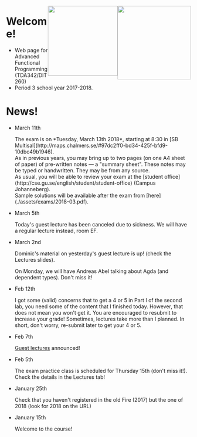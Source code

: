 <!-- Added weird extra section, because otherwise Alejandro's does not appear -->
<!-- ## Empty -->
<!-- --- -->

<img style="float:right"
     class="img"
     src="https://www.chalmers.se/SiteCollectionImages/Logotyper/Chalmers%20logotyp/AvancezChalmers_black_centered.png"
     height="200">
<img style="float:right"
     class="img-circle"
     src="http://upload.wikimedia.org/wikipedia/en/8/82/G%C3%B6teborgs_universitet_seal.svg"
     height="190">


# Welcome!

  * Web page for Advanced Functional Programming (TDA342/DIT260)
  * Period 3 school year 2017-2018.


# News!

* March 11th

  <div class = "alert alert-info">
  The exam is on *Tuesday, March 13th 2018*, starting at 8:30 in [SB
  Multisal](http://maps.chalmers.se/#97dc2ff0-bd34-425f-bfd9-10dbc49b1946).
  <br>
  As in previous years, you may bring up to two pages (on one A4
  sheet of paper) of pre-written notes &mdash; a "summary sheet".
  These notes may be typed or handwritten. They may be from any
  source.
  <br>
  As usual, you will be able to review your exam at the [student
  office](http://cse.gu.se/english/student/student-office) (Campus
  Johanneberg).
  <br>
  Sample solutions will be available after the exam from
  [here](./assets/exams/2018-03.pdf).
  </div>

* March 5th

  <div class = "alert alert-info"> Today's guest lecture has been canceled due
  to sickness. We will have a regular lecture instead, room EF.
  </div>


* March 2nd

  <div class = "alert alert-info"> Dominic's material on yesterday's guest lecture is
  up! (check the Lectures slides).

  On Monday, we will have Andreas Abel talking about Agda (and dependent types).
  Don't miss it!
  </div>


* Feb 12th

  <div class = "alert alert-info"> I got some (valid) concerns that to get a 4
     or 5 in Part I of the second lab, you need some of the content that I
     finished today. However, that does not mean you won't get it. You are
     encouraged to resubmit to increase your grade! Sometimes, lectures take
     more than I planned. In short, don't worry, re-submit later to get your 4
     or 5.  </div>

* Feb 7th

  <div class = "alert alert-info">
    <a href="./lec.html#special-lectures">Guest lectures</a>
    announced!
  </div>

* Feb 5th

  <div class = "alert alert-info">
     The exam practice class is scheduled for Thursday 15th (don't miss it!).
     Check the details in the Lectures tab!
  </div>

* January 25th

  <div class = "alert alert-info">
     Check that you haven't registered in the old Fire (2017) but
     the one of 2018 (look for 2018 on the URL)
  </div>

* January 15th

  <div class = "alert alert-info">
     Welcome to the course!
  </div>
